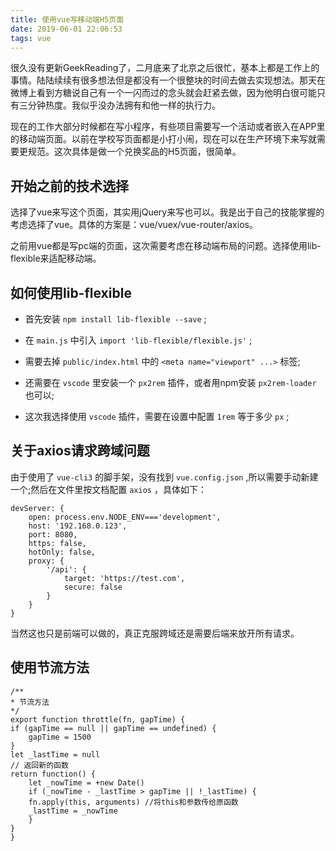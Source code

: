 ```yaml
---
title: 使用vue写移动端H5页面
date: 2019-06-01 22:06:53
tags: vue
---
```


很久没有更新GeekReading了，二月底来了北京之后很忙，基本上都是工作上的事情。陆陆续续有很多想法但是都没有一个很整块的时间去做去实现想法。那天在微博上看到方糖说自己有一个一闪而过的念头就会赶紧去做，因为他明白很可能只有三分钟热度。我似乎没办法拥有和他一样的执行力。

<!-- more -->

现在的工作大部分时候都在写小程序，有些项目需要写一个活动或者嵌入在APP里的移动端页面。以前在学校写页面都是小打小闹，现在可以在生产环境下来写就需要更规范。这次具体是做一个兑换奖品的H5页面，很简单。

## 开始之前的技术选择

选择了vue来写这个页面，其实用jQuery来写也可以。我是出于自己的技能掌握的考虑选择了vue。具体的方案是：vue/vuex/vue-router/axios。

之前用vue都是写pc端的页面，这次需要考虑在移动端布局的问题。选择使用lib-flexible来适配移动端。

## 如何使用lib-flexible

- 首先安装 `npm install lib-flexible --save` ;

- 在 `main.js` 中引入 `import 'lib-flexible/flexible.js'` ;

- 需要去掉 `public/index.html` 中的 `<meta name="viewport" ...>` 标签;

- 还需要在 `vscode` 里安装一个 `px2rem` 插件，或者用npm安装 `px2rem-loader` 也可以;

- 这次我选择使用 `vscode` 插件，需要在设置中配置 `1rem` 等于多少 `px` ;

## 关于axios请求跨域问题

由于使用了 `vue-cli3` 的脚手架，没有找到 `vue.config.json` ,所以需要手动新建一个;然后在文件里按文档配置 `axios` ，具体如下：

    devServer: {
        open: process.env.NODE_ENV==='development',
        host: '192.168.0.123',
        port: 8080,
        https: false,
        hotOnly: false,
        proxy: {
            '/api': {
                target: 'https://test.com',
                secure: false
            }
        }
    }

当然这也只是前端可以做的，真正克服跨域还是需要后端来放开所有请求。

## 使用节流方法

    /**
    * 节流方法
    */
    export function throttle(fn, gapTime) {
    if (gapTime == null || gapTime == undefined) {
        gapTime = 1500
    }
    let _lastTime = null
    // 返回新的函数
    return function() {
        let _nowTime = +new Date()
        if (_nowTime - _lastTime > gapTime || !_lastTime) {
        fn.apply(this, arguments) //将this和参数传给原函数
        _lastTime = _nowTime
        }
    }
    }

